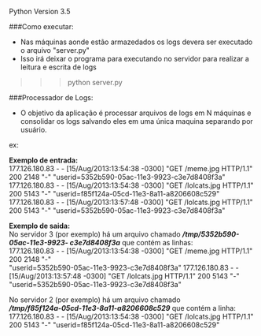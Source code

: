 Python Version 3.5

###Como executar:

 - Nas máquinas aonde estão armazedados os logs devera ser executado o arquivo "server.py"  
 - Isso irá deixar o programa para executando no servidor para realizar a leitura e escrita de logs  
 
  >>> python server.py
 
 
###Processador de Logs:

- O objetivo da aplicação é processar arquivos de logs em N máquinas e consolidar 
os logs salvando eles em uma única maquina separando por usuário.

ex:
  
<b>Exemplo de entrada: </b>   
177.126.180.83 - - [15/Aug/2013:13:54:38 -0300] "GET /meme.jpg HTTP/1.1" 200 2148 "-" "userid=5352b590-05ac-11e3-9923-c3e7d8408f3a"  
177.126.180.83 - - [15/Aug/2013:13:54:38 -0300] "GET /lolcats.jpg HTTP/1.1" 200 5143 "-"
"userid=f85f124a-05cd-11e3-8a11-a8206608c529"  
177.126.180.83 - - [15/Aug/2013:13:57:48 -0300] "GET /lolcats.jpg HTTP/1.1" 200 5143 "-"
"userid=5352b590-05ac-11e3-9923-c3e7d8408f3a"  

<b>Exemplo de saida:</b>  
No servidor 3 (por exemplo) há um arquivo chamado <i><b>/tmp/5352b590-05ac-11e3-9923-
c3e7d8408f3a</i></b> que contém as linhas:  
177.126.180.83 - - [15/Aug/2013:13:54:38 -0300] "GET /meme.jpg HTTP/1.1" 200 2148 "-"  
"userid=5352b590-05ac-11e3-9923-c3e7d8408f3a"
177.126.180.83 - - [15/Aug/2013:13:57:48 -0300] "GET /lolcats.jpg HTTP/1.1" 200 5143 "-"
"userid=5352b590-05ac-11e3-9923-c3e7d8408f3a"  

No servidor 2 (por exemplo) há um arquivo chamado    
<i><b>/tmp/f85f124a-05cd-11e3-8a11-a8206608c529</i></b> que contém a linha:  
177.126.180.83 - - [15/Aug/2013:13:54:38 -0300] "GET /lolcats.jpg HTTP/1.1" 200 5143 "-"
"userid=f85f124a-05cd-11e3-8a11-a8206608c529"  
